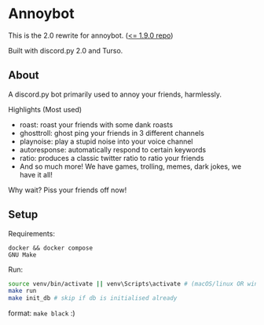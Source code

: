 # Annoybot

This is the 2.0 rewrite for annoybot. ([<= 1.9.0 repo](https://github.com/SebassNoob/bot))

Built with discord.py 2.0 and Turso.

## About
A discord.py bot primarily used to annoy your friends, harmlessly.

Highlights (Most used)
- roast: roast your friends with some dank roasts
- ghosttroll: ghost ping your friends in 3 different channels
- playnoise: play a stupid noise into your voice channel
- autoresponse: automatically respond to certain keywords
- ratio: produces a classic twitter ratio to ratio your friends
- And so much more! We have games, trolling, memes, dark jokes, we have it all!

Why wait? Piss your friends off now!

## Setup
Requirements:
```
docker && docker compose
GNU Make
```

Run:
```sh
source venv/bin/activate || venv\Scripts\activate # (macOS/linux OR windows)
make run
make init_db # skip if db is initialised already
```
format: ``make black`` :)
